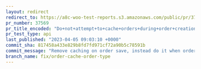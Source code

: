 ```yaml
---
layout: redirect
redirect_to: https://a8c-woo-test-reports.s3.amazonaws.com/public/pr/37569/api/index.html
pr_number: 37569
pr_title_encoded: "Do+not+attempt+to+cache+orders+during+order+creation"
pr_test_type: api
last_published: "2023-04-05 09:03:10 +0000"
commit_sha: 817458a433e829b8fd7fd971cf72a90b5c78591b
commit_message: "Remove caching on order save, instead do it when order is fetched."
branch_name: fix/order-cache-order-type
---
```

